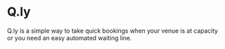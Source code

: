 # Q.ly
Q.ly is a simple way to take quick bookings when your
venue is at capacity or you need an easy automated waiting line.